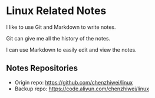 # Linux Related Notes

I like to use Git and Markdown to write notes.

Git can give me all the history of the notes.

I can use Markdown to easily edit and view the notes.

## Notes Repositories

* Origin repo: <https://github.com/chenzhiwei/linux>
* Backup repo: <https://code.aliyun.com/chenzhiwei/linux>
